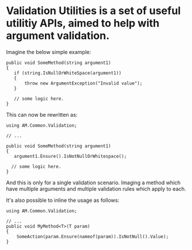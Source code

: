 # Validation Utilities is a set of useful utilitiy APIs, aimed to help with argument validation.
Imagine the below simple example:

```
public void SomeMethod(string argument1)  
{  
   if (string.IsNullOrWhiteSpace(argument1))  
   {  
       throw new ArgumentException("Invalid value");  
   }    
     
   // some logic here.  
}  
```

This can now be rewritten as:  
```
using AM.Common.Validation;

// ...

public void SomeMethod(string argument1)  
{  
   argument1.Ensure().IsNotNullOrWhitespace();
   
  // some logic here.  
}  
```

And this is only for a single validation scenario. Imaging a method which have multiple arguments and multiple validation rules which apply to each.

It's also possible to inline the usage as follows:
```
using AM.Common.Validation;

// ...
public void MyMethod<T>(T param)
{
	SomeAction(param.Ensure(nameof(param)).IsNotNull().Value);
}
```
